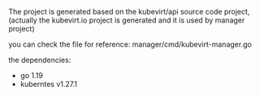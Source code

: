

The project is generated based on the kubevirt/api source code project,
(actually the kubevirt.io project is generated and it is used by manager project)

you can check the file for reference:  manager/cmd/kubevirt-manager.go

the dependencies:
* go 1.19
* kuberntes v1.27.1




